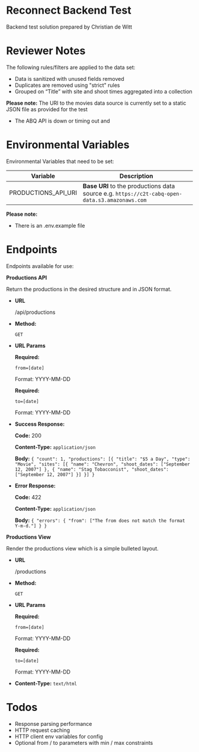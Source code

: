 # Reconnect Backend Test

Backend test solution prepared by Christian de Witt

# Reviewer Notes
The following rules/filters are applied to the data set:
- Data is sanitized with unused fields removed
- Duplicates are removed using "strict" rules
- Grouped on “Title” with site and shoot times aggregated into a collection

**Please note:**
The URI to the movies data source is currently set to a static JSON file as provided for the test
- The ABQ API is down or timing out and

# Environmental Variables
Environmental Variables that need to be set:

| Variable | Description |
| ------ | ------ |
| PRODUCTIONS_API_URI | **Base URI** to the productions data source e.g. `https://c2t-cabq-open-data.s3.amazonaws.com` |

**Please note:**
- There is an .env.example file

# Endpoints

Endpoints available for use:

**Productions API**

Return the productions in the desired structure and in JSON format.

* **URL**

  /api/productions

* **Method:**

  `GET`
  
*  **URL Params**

   **Required:**
 
   `from=[date]`
   
   Format: YYYY-MM-DD

   **Required:**
 
   `to=[date]`
   
   Format: YYYY-MM-DD

* **Success Response:**

    **Code:** 200 
    
    **Content-Type:** `application/json`
    
    **Body:** `{
    	"count": 1,
    	"productions": [{
    		"title": "$5 a Day",
    		"type": "Movie",
    		"sites": [{
    			"name": "Chevron",
    			"shoot_dates": ["September 12, 2007"]
    		}, {
    			"name": "Stag Tobacconist",
    			"shoot_dates": ["September 12, 2007"]
    		}]
    	}]
    }`
 
* **Error Response:**

    **Code:** 422 
    
    **Content-Type:** `application/json`
    
    **Body:** `{
    	"errors": {
    		"from": ["The from does not match the format Y-m-d."]
    	}
    }`

**Productions View**

Render the productions view which is a simple bulleted layout.

* **URL**

  /productions

* **Method:**

  `GET`
  
*  **URL Params**

   **Required:**
 
   `from=[date]`
   
   Format: YYYY-MM-DD

   **Required:**
 
   `to=[date]`
   
   Format: YYYY-MM-DD

*  **Content-Type:** `text/html`

# Todos
- Response parsing performance
- HTTP request caching
- HTTP client env variables for config
- Optional from / to parameters with min / max constraints
